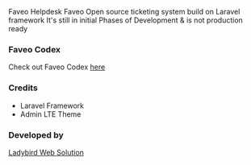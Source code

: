 Faveo Helpdesk
Faveo Open source ticketing system build on Laravel framework
It's still in initial Phases of Development & is not production ready
<h3>Faveo Codex</h3>
Check out Faveo Codex <a href="http://www.demoladybird.com/kb" target="_blank">here</a>
<h3>Credits</h3>
<ul>
<li>Laravel Framework</li>
<li>Admin LTE Theme</li>
</ul>
<h3>Developed by</h3>
<a href="http://www.ladybirdweb.com" target="_blank">Ladybird Web Solution</a>
